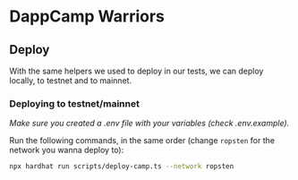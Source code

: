 # DappCamp Warriors

## Deploy

With the same helpers we used to deploy in our tests, we can deploy locally, to testnet and to mainnet.

### Deploying to testnet/mainnet

_Make sure you created a .env file with your variables (check .env.example)._

Run the following commands, in the same order (change `ropsten` for the network you wanna deploy to):

```bash
npx hardhat run scripts/deploy-camp.ts --network ropsten
```

